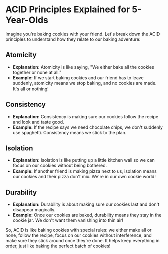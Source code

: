 
# ACID Principles Explained for 5-Year-Olds

Imagine you're baking cookies with your friend. Let's break down the ACID principles to understand how they relate to our baking adventure:

## Atomicity

- **Explanation:** Atomicity is like saying, "We either bake all the cookies together or none at all."
- **Example:** If we start baking cookies and our friend has to leave suddenly, atomicity means we stop baking, and no cookies are made. It's all or nothing!

## Consistency

- **Explanation:** Consistency is making sure our cookies follow the recipe and look and taste good.
- **Example:** If the recipe says we need chocolate chips, we don't suddenly use spaghetti. Consistency means we stick to the plan.

## Isolation

- **Explanation:** Isolation is like putting up a little kitchen wall so we can focus on our cookies without being bothered.
- **Example:** If another friend is making pizza next to us, isolation means our cookies and their pizza don't mix. We're in our own cookie world!

## Durability

- **Explanation:** Durability is about making sure our cookies last and don't disappear magically.
- **Example:** Once our cookies are baked, durability means they stay in the cookie jar. We don't want them vanishing into thin air!

So, ACID is like baking cookies with special rules: we either make all or none, follow the recipe, focus on our cookies without interference, and make sure they stick around once they're done. It helps keep everything in order, just like baking the perfect batch of cookies!
